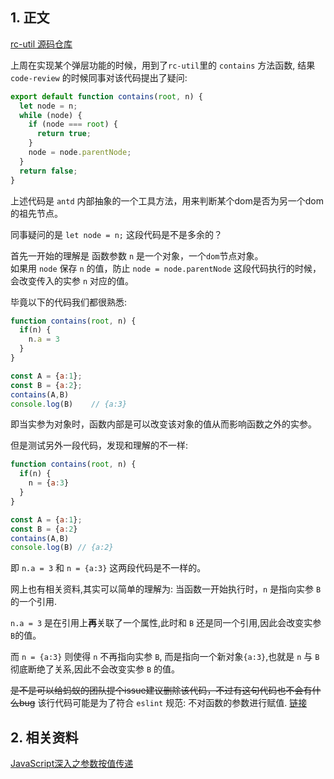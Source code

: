 ## 1. 正文

[rc-util 源码仓库](https://github.com/react-component/util/blob/master/src/Dom/contains.js)

上周在实现某个弹层功能的时候，用到了`rc-util`里的 `contains` 方法函数, 结果 `code-review` 的时候同事对该代码提出了疑问:  

```js
export default function contains(root, n) {
  let node = n;
  while (node) {
    if (node === root) {
      return true;
    }
    node = node.parentNode;
  }
  return false;
}
```

上述代码是 `antd` 内部抽象的一个工具方法，用来判断某个dom是否为另一个dom的祖先节点。  

同事疑问的是 `let node = n;` 这段代码是不是多余的？  

首先一开始的理解是 函数参数 `n` 是一个对象，一个`dom`节点对象。  
如果用 `node` 保存 `n` 的值，防止 `node = node.parentNode` 这段代码执行的时候，会改变传入的实参 `n` 对应的值。   

毕竟以下的代码我们都很熟悉:  
```js
function contains(root, n) {
  if(n) {
    n.a = 3
  }
}

const A = {a:1};
const B = {a:2};
contains(A,B)
console.log(B)    // {a:3}
```
即当实参为对象时，函数内部是可以改变该对象的值从而影响函数之外的实参。  

但是测试另外一段代码，发现和理解的不一样:  

```js
function contains(root, n) {
  if(n) {
    n = {a:3}
  }
}

const A = {a:1};
const B = {a:2}
contains(A,B)
console.log(B) // {a:2}
```
即 `n.a = 3` 和 `n = {a:3}` 这两段代码是不一样的。  

网上也有相关资料,其实可以简单的理解为: 当函数一开始执行时，`n` 是指向实参 `B` 的一个引用.  

`n.a = 3` 是在引用上**再**关联了一个属性,此时和 `B` 还是同一个引用,因此会改变实参`B`的值。  

而 `n = {a:3}` 则使得 `n` 不再指向实参 `B`, 而是指向一个新对象`{a:3}`,也就是 `n` 与 `B` 彻底断绝了关系,因此不会改变实参 `B` 的值。  

~~是不是可以给蚂蚁的团队提个issue建议删除该代码，不过有这句代码也不会有什么bug~~
该行代码可能是为了符合 `eslint` 规范: 不对函数的参数进行赋值. [链接](https://github.com/KieSun/today-i-learned/issues/3#issuecomment-515954094)

## 2. 相关资料
[JavaScript深入之参数按值传递](https://juejin.im/post/5902a37ca22b9d0065cc4f7a)